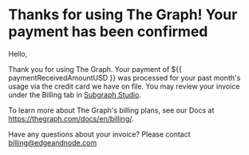 # Thanks for using The Graph! Your payment has been confirmed

Hello,

Thank you for using The Graph. Your payment of ${{ paymentReceivedAmountUSD }} was processed for your past month's usage via the credit card we have on file. You may review your invoice under the Billing tab in <a email-cta href="https://thegraph.com/studio/billing/">Subgraph Studio</a>.

To learn more about The Graph's billing plans, see our Docs at https://thegraph.com/docs/en/billing/.

Have any questions about your invoice? Please contact <a email-cta href="mailto:billing@edgeandnode.com">billing@edgeandnode.com</a>

<subscriptions-footer />
